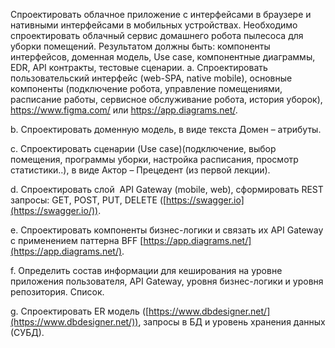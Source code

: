 Спроектировать облачное приложение с интерфейсами в браузере и нативными интерфейсами в мобильных устройствах.
Необходимо спроектировать облачный сервис домашнего робота пылесоса для уборки помещений. 
Результатом должны быть: компоненты интерфейсов, доменная модель,  Use case, компонентные диаграммы, EDR, API контракты, тестовые сценарии.
a. Спроектировать пользовательский интерфейс (web-SPA, native mobile), основные компоненты (подключение робота, управление помещениями, расписание работы, сервисное обслуживание робота, история уборок), https://www.figma.com/  или https://app.diagrams.net/.

b. Спроектировать доменную модель, в виде текста Домен – атрибуты.

c. Спроектировать сценарии (Use case)(подключение, выбор помещения, программы уборки, настройка расписания, просмотр статистики..), в виде Актор – Прецедент (из первой лекции).

d. Спроектировать слой  API Gateway (mobile, web), сформировать REST запросы: GET, POST, PUT, DELETE ([https://swagger.io](https://swagger.io/)).


e. Спроектировать компоненты бизнес-логики и связать их API Gateway с применением паттерна BFF [https://app.diagrams.net/](https://app.diagrams.net/).

f. Определить состав информации для кеширования на уровне приложения пользователя, API Gateway, уровня бизнес-логики и уровня репозитория. Список.

g. Спроектировать ER модель ([https://www.dbdesigner.net/](https://www.dbdesigner.net/)), запросы в БД и уровень хранения данных (СУБД).